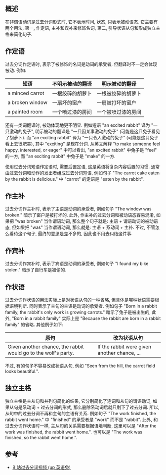 ## 概述

在非谓语动词是过去分词形式时, 它不表示时间, 状态, 只表示被动语态. 它主要有两个用法, 第一, 作定语, 主补和宾补来修饰名词, 第二, 引导状语从句和形成独立主格来简化句子.

## 作定语

过去分词作定语时, 表示了被修饰的名词是动词的承受者, 但翻译时不一定会体现被动. 例如:

| 短语            | 不明示被动的翻译 | 明示被动的翻译     |
| --------------- | ---------------- | ------------------ |
| a minced carrot | 一根绞碎的胡萝卜 | 一根被绞碎的胡萝卜 |
| a broken window | 一扇坏的窗户     | 一扇被打坏的窗户   |
| a painted room  | 一个喷过漆的房间 | 一个被喷过漆的房间 |

还有一类词翻译时, 被动体现地更不明显. 例如短语 "an excited rabbit" 译为 "一只激动的兔子", 明示被动的翻译是 "一只因某事激动的兔子" (可能是这只兔子看见了胡萝卜). 而 "an exciting rabbit" 译为 "一只令人激动的兔子" (可能是这只兔子看上去很肥美), 其中 "exciting" 是现在分词. 从英文解释 "to make someone feel happy, interested, or eager" 中可以看出, "an excited rabbit" 中兔子是 "feel" 的一方, 而 "an exciting rabbit" 中兔子是 "make" 的一方.

使用过去分词短语作定语时, 需要后置定语, 这是英语将复杂内容后置的习惯. 通常由过去分词和动作的发出者组成过去分词短语, 例如句子 "The carrot cake eaten by the rabbit is delicious." 中 "carrot" 的定语是 "eaten by the rabbit".

## 作主补

过去分词作主补时, 表示了主语是动词的承受者, 例如句子 "The window was broken." 暗示了窗户是被打坏的. 此外, 作主补的过去分词和被动语态容易混淆, 如果把 "was broken" 当作谓语动词, 那么整个句子就是: 主语 + 谓语动词的被动语态, 但如果把 "was" 当作谓语动词, 那么就是: 主语 + 系动词 + 主补. 不过, 不管怎么看待这个句子, 最终的意思是差不多的, 因此也不用去纠结这件事.

## 作宾补

过去分词作宾补时, 表示了宾语是动词的承受者, 例如句子 "I found my bike stolen." 暗示了自行车是被偷的.

## 作状语

过去分词作状语的用法实际上是对状语从句的一种省略, 但具体是哪种状语需要根据语境判断. 同时表示了主句的主语是动词的承受者. 例如句子 "Born in a rabbit family, the rabbit's only work is growing carrots." 暗示了兔子是被出生的, 此外, "Born in a rabbit family" 实际上是 "Because the rabbit are born in a rabbit family" 的省略. 其他例子如下:

| 原句                                                         | 改为状语从句                                 |
| ------------------------------------------------------------ | -------------------------------------------- |
| Given another chance, the rabbit would go to the wolf's party. | If the rabbit were given another chance, ... |

不过, 有的句子不容易改成状语从句, 例如 "Seen from the hill, the carrot field looks beautiful.".

## 独立主格

独立主格是主从句和并列句简化的结果, 它分别简化了连词和从句的谓语动词, 如果从句是系动词 + 过去分词的形式, 那么删除系动词后就只剩下了过去分词. 所以, 从句中的过去分词不再和主句的主语有关系. 例如句子 "The work finished, the rabbit went home." 中 "finished" 的承受者是 "work" 而不是 "rabbit". 此外, 和过去分词作状语时一样, 主从句的关系需要根据语境判断, 这里可以是 "After the work was finished, the rabbit went home.". 也可以是 "The work was finished, so the rabbit went home.".

## 参考

- [B 站过去分词视频 (up 英语兔)](https://www.bilibili.com/video/BV1YZ4y1g7mE?p=5)


